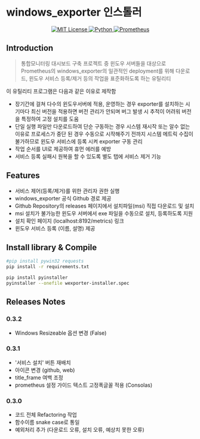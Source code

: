 # windows_exporter 인스톨러

<p align="center">
  <a href="LICENSE">
    <img src=https://img.shields.io/badge/License-MIT-lightgrey.svg?longCache=true" alt="MIT License">
  </a>
  <a href="https://python.org/downloads">
    <img alt="Python" src="https://img.shields.io/badge/Python-3776AB.svg?style=flat-square&logo=Python&logoColor=white">
  </a>
  <a href="https://prometheus.io/download">
    <img alt="Prometheus" src="https://img.shields.io/badge/Prometheus-E6522C?styel=flat-square&logo=Prometheus&logoColor=white" >
  </a>
</p>

## Introduction

> 통합모니터링 대시보드 구축 프로젝트 중 윈도우 서버들을 대상으로 Prometheus의 windows_exporter의 일관적인 deployment를 위해 다운로드, 윈도우 서비스 등록/제거 등의 작업을 표준화하도록 하는 유틸리티

이 유틸리티 프로그램은 다음과 같은 이유로 제작함
- 장기간에 걸쳐 다수의 윈도우서버에 적용, 운영하는 경우 exporter를 설치하는 시기마다 최신 버전을 적용하면 버전 관리가 안되며 버그 발생 시 추적이 어려워 버전을 특정하여 고정 설치를 도움
- 단일 실행 파일만 다운로드하여 단순 구동하는 경우 시스템 재시작 또는 알수 없는 이유로 프로세스가 중단 된 경우 수동으로 시작해주기 전까지 시스템 메트릭 수집이 불가하므로 윈도우 서비스에 등록 시켜 exporter 구동 관리
- 작업 순서를 UI로 제공하여 휴먼 에러를 예방
- 서비스 등록 실패시 원복을 할 수 있도록 별도 탭에 서비스 제거 기능

## Features

- 서비스 제어(등록/제거)를 위한 관리자 권한 실행
- windows_exporter 공식 Github 경로 제공
- Github Repository의 releases 페이지에서 설치파일(msi) 직접 다운로드 및 설치
- msi 설치가 불가능한 윈도우 서버에서 exe 파일을 수동으로 설치, 등록하도록 지원
- 설치 확인 페이지 (localhost:8192/metrics) 링크
- 윈도우 서비스 등록 (이름, 설명) 제공

## Install library & Compile

```bash
#pip install pywin32 requests
pip install -r requirements.txt

pip install pyinstaller
pyinstaller --onefile wexporter-installer.spec
```

## Releases Notes

### 0.3.2

- Windows Resizeable 옵션 변경 (False)

### 0.3.1

- '서비스 설치' 버튼 재배치
- 아이콘 변경 (github, web)
- title_frame 여백 조정
- prometheus 설정 가이드 텍스트 고정폭글꼴 적용 (Consolas)

### 0.3.0

- 코드 전체 Refactoring 작업
- 함수이름 snake case로 통일
- 예외처리 추가 (다운로드 오류, 설치 오류, 예상치 못한 오류)
